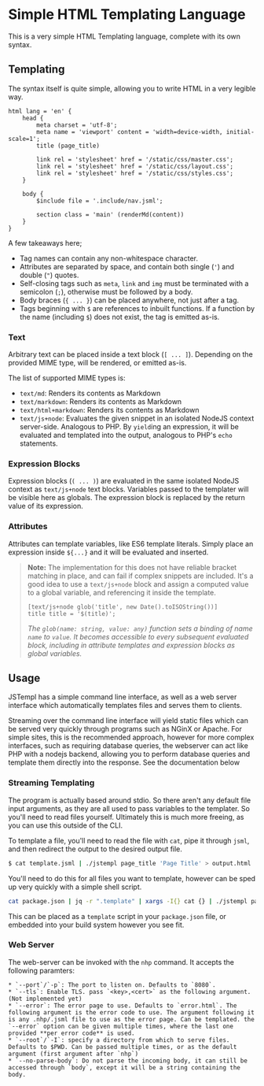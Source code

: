 # Simple HTML Templating Language

This is a very simple HTML Templating language, complete with its own syntax.

## Templating

The syntax itself is quite simple, allowing you to write HTML in a very legible way.

```jsml
html lang = 'en' {
    head {
        meta charset = 'utf-8';
        meta name = 'viewport' content = 'width=device-width, initial-scale=1';
        title (page_title)

        link rel = 'stylesheet' href = '/static/css/master.css';
        link rel = 'stylesheet' href = '/static/css/layout.css';
        link rel = 'stylesheet' href = '/static/css/styles.css';
    }

    body {
        $include file = '.include/nav.jsml';

        section class = 'main' (renderMd(content))
    }
}
```

A few takeaways here;
* Tag names can contain any non-whitespace character. 
* Attributes are separated by space, and contain both single (`'`) and double (`"`) quotes.
* Self-closing tags such as `meta`, `link` and `img` must be terminated with a semicolon (`;`), otherwise must be followed by a body.
* Body braces (`{ ... }`) can be placed anywhere, not just after a tag. 
* Tags beginning with `$` are references to inbuilt functions. If a function by the name (including `$`) does not exist, the tag is emitted as-is.

### Text
Arbitrary text can be placed inside a text block (`[ ... ]`). Depending on the provided MIME type, will be rendered, or emitted as-is.

The list of supported MIME types is:
* `text/md`: Renders its contents as Markdown
* `text/markdown`: Renders its contents as Markdown
* `text/html+markdown`: Renders its contents as Markdown
* `text/js+node`: Evaluates the given snippet in an isolated NodeJS context server-side. Analogous to PHP. By `yield`ing an expression, it will be evaluated and templated into the output, analogous to PHP's `echo` statements.

### Expression Blocks
Expression blocks (`( ... )`) are evaluated in the same isolated NodeJS context as `text/js+node` text blocks. Variables passed to the templater will be visible here as globals. 
The expression block is replaced by the return value of its expression.

### Attributes
Attributes can template variables, like ES6 template literals. Simply place an expression inside `${...}` and it will be evaluated and inserted.
> **Note:** The implementation for this does not have reliable bracket matching in place, and can fail if complex snippets are included. 
> It's a good idea to use a `text/js+node` block and assign a computed value to a global variable, and referencing it inside the template.
> ```jsml
> [text/js+node glob('title', new Date().toISOString())]
> title title = '$(title)';
> ```
> *The `glob(name: string, value: any)` function sets a binding of name `name` to `value`. It becomes accessible to every subsequent evaluated block, including in attribute templates and expression blocks as global variables.*

## Usage

JSTempl has a simple command line interface, as well as a web server interface which automatically templates files and serves them to clients.

Streaming over the command line interface will yield static files which can be served very quickly through programs such as NGinX or Apache. For simple sites, this is the recommended approach, 
however for more complex interfaces, such as requiring database queries, the webserver can act like PHP with a nodejs backend, allowing you to perform database queries and template them directly into the response. See the documentation below

### Streaming Templating

The program is actually based around stdio. So there aren't any default file input arguments, as they are all used to pass variables to the templater. So you'll need to read files yourself.
Ultimately this is much more freeing, as you can use this outside of the CLI. 

To template a file, you'll need to read the file with `cat`, pipe it through `jsml`, and then redirect the output to the desired output file.

```bash
$ cat template.jsml | ./jstempl page_title 'Page Title' > output.html
```

You'll need to do this for all files you want to template, however can be sped up very quickly with a simple shell script.

```bash
cat package.json | jq -r ".template" | xargs -I{} cat {} | ./jstempl page_title 'Page Title' > output.html
```

This can be placed as a `template` script in your `package.json` file, or embedded into your build system however you see fit. 

### Web Server

The web-server can be invoked with the `nhp` command. It accepts the following paramters:

    * `--port`/`-p`: The port to listen on. Defaults to `8080`.
    * `--tls`: Enable TLS. pass `<key>,<cert>` as the following argument. (Not implemented yet)
    * `--error`: The error page to use. Defaults to `error.html`. The following argument is the error code to use. The argument following it is any .nhp/.jsml file to use as the error page. Can be templated. the `--error` option can be given multiple times, where the last one provided **per error code** is used. 
    * `--root`/`-I`: specify a directory from which to serve files. Defaults to $PWD. Can be passed multiple times, or as the default argument (first argument after `nhp`)
    * `--no-parse-body`: Do not parse the incoming body, it can still be accessed through `body`, except it will be a string containing the body.